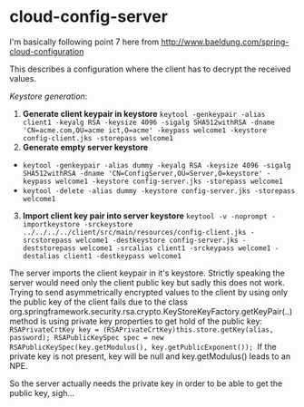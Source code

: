 # cloud-config-server

I'm  basically following point 7 here from http://www.baeldung.com/spring-cloud-configuration

This describes a configuration where the client has to decrypt the received values.

_Keystore generation_:
1. **Generate client keypair in keystore**
`keytool -genkeypair -alias client1 -keyalg RSA -keysize 4096 -sigalg SHA512withRSA -dname 'CN=acme.com,OU=acme ict,O=acme' -keypass welcome1 -keystore config-client.jks -storepass welcome1
`
2. **Generate empty server keystore**
- `keytool -genkeypair -alias dummy -keyalg RSA -keysize 4096 -sigalg SHA512withRSA -dname 'CN=ConfigServer,OU=Server,O=keystore' -keypass welcome1 -keystore config-server.jks -storepass welcome1`
- `keytool -delete -alias dummy -keystore config-server.jks -storepass welcome1
`

3. **Import client key pair into server keystore**
`keytool -v -noprompt -importkeystore -srckeystore ../../../../client/src/main/resources/config-client.jks -srcstorepass welcome1 -destkeystore config-server.jks -deststorepass welcome1 -srcalias client1 -srckeypass welcome1 -destalias client1 -destkeypass welcome1
`

The server imports the client keypair in it's keystore.
Strictly speaking the server would need only the client public key but sadly this does not work.
Trying to send asymmetrically encrypted values to the client by using only the public key of the client
fails due to the class org.springframework.security.rsa.crypto.KeyStoreKeyFactory.getKeyPair(..) method is using private key properties
to get hold of the public key:
`RSAPrivateCrtKey key = (RSAPrivateCrtKey)this.store.getKey(alias, password);
RSAPublicKeySpec spec = new RSAPublicKeySpec(key.getModulus(), key.getPublicExponent());
`If the private key is not present, key will be null and key.getModulus() leads to an NPE.

So the server actually needs the private key in order to be able to get the public key, sigh...
